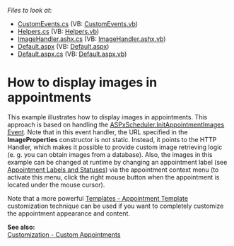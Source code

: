 <!-- default file list -->
*Files to look at*:

* [CustomEvents.cs](./CS/WebSite/App_Code/CustomEvents.cs) (VB: [CustomEvents.vb](./VB/WebSite/App_Code/CustomEvents.vb))
* [Helpers.cs](./CS/WebSite/App_Code/Helpers.cs) (VB: [Helpers.vb](./VB/WebSite/App_Code/Helpers.vb))
* [ImageHandler.ashx.cs](./CS/WebSite/App_Code/ImageHandler.ashx.cs) (VB: [ImageHandler.ashx.vb](./VB/WebSite/App_Code/ImageHandler.ashx.vb))
* [Default.aspx](./CS/WebSite/Default.aspx) (VB: [Default.aspx](./VB/WebSite/Default.aspx))
* [Default.aspx.cs](./CS/WebSite/Default.aspx.cs) (VB: [Default.aspx.vb](./VB/WebSite/Default.aspx.vb))
<!-- default file list end -->
# How to display images in appointments


<p>This example illustrates how to display images in appointments. This approach is based on handling the <a href="http://documentation.devexpress.com/#AspNet/DevExpressWebASPxSchedulerASPxScheduler_InitAppointmentImagestopic"><u>ASPxScheduler.InitAppointmentImages Event</u></a>. Note that in this event handler, the URL specified in the <strong>ImageProperties</strong> constructor is not static. Instead, it points to the HTTP Handler, which makes it possible to provide custom image retrieving logic (e. g. you can obtain images from a database). Also, the images in this example can be changed at runtime by changing an appointment label (see <a href="http://documentation.devexpress.com/#AspNet/CustomDocument3811"><u>Appointment Labels and Statuses</u></a>) via the appointment context menu (to activate this menu, click the right mouse button when the appointment is located under the mouse cursor).</p><p>Note that a more powerful <a href="http://demos.devexpress.com/ASPxSchedulerDemos/Templates/AppointmentTemplate.aspx"><u>Templates - Appointment Template</u></a> customization technique can be used if you want to completely customize the appointment appearance and content.</p><p><strong>See also:</strong><br />
<a href="http://demos.devexpress.com/ASPxSchedulerDemos/Customization/CustomAppointments.aspx"><u>Customization - Custom Appointments</u></a></p>

<br/>


